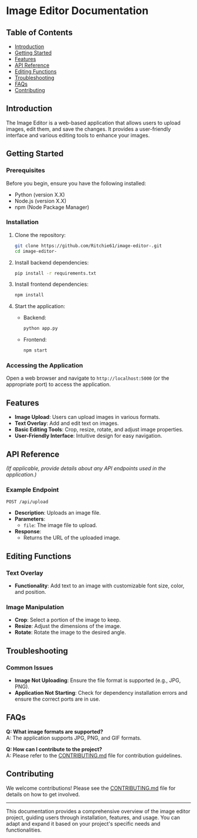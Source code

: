 
# Image Editor Documentation

## Table of Contents
- [Introduction](#introduction)
- [Getting Started](#getting-started)
- [Features](#features)
- [API Reference](#api-reference)
- [Editing Functions](#editing-functions)
- [Troubleshooting](#troubleshooting)
- [FAQs](#faqs)
- [Contributing](#contributing)

## Introduction
The Image Editor is a web-based application that allows users to upload images, edit them, and save the changes. It provides a user-friendly interface and various editing tools to enhance your images.

## Getting Started

### Prerequisites
Before you begin, ensure you have the following installed:
- Python (version X.X)
- Node.js (version X.X)
- npm (Node Package Manager)

### Installation
1. Clone the repository:
   ```bash
   git clone https://github.com/Ritchie61/image-editor-.git
   cd image-editor-
   ```

2. Install backend dependencies:
   ```bash
   pip install -r requirements.txt
   ```

3. Install frontend dependencies:
   ```bash
   npm install
   ```

4. Start the application:
   - Backend:
     ```bash
     python app.py
     ```
   - Frontend:
     ```bash
     npm start
     ```

### Accessing the Application
Open a web browser and navigate to `http://localhost:5000` (or the appropriate port) to access the application.

## Features
- **Image Upload**: Users can upload images in various formats.
- **Text Overlay**: Add and edit text on images.
- **Basic Editing Tools**: Crop, resize, rotate, and adjust image properties.
- **User-Friendly Interface**: Intuitive design for easy navigation.

## API Reference
*(If applicable, provide details about any API endpoints used in the application.)*

### Example Endpoint
```
POST /api/upload
```
- **Description**: Uploads an image file.
- **Parameters**: 
  - `file`: The image file to upload.
- **Response**: 
  - Returns the URL of the uploaded image.

## Editing Functions
### Text Overlay
- **Functionality**: Add text to an image with customizable font size, color, and position.

### Image Manipulation
- **Crop**: Select a portion of the image to keep.
- **Resize**: Adjust the dimensions of the image.
- **Rotate**: Rotate the image to the desired angle.

## Troubleshooting
### Common Issues
- **Image Not Uploading**: Ensure the file format is supported (e.g., JPG, PNG).
- **Application Not Starting**: Check for dependency installation errors and ensure the correct ports are in use.

## FAQs
**Q: What image formats are supported?**  
A: The application supports JPG, PNG, and GIF formats.

**Q: How can I contribute to the project?**  
A: Please refer to the [CONTRIBUTING.md](CONTRIBUTING.md) file for contribution guidelines.

## Contributing
We welcome contributions! Please see the [CONTRIBUTING.md](CONTRIBUTING.md) file for details on how to get involved.

---

This documentation provides a comprehensive overview of the image editor project, guiding users through installation, features, and usage. You can adapt and expand it based on your project's specific needs and functionalities.
